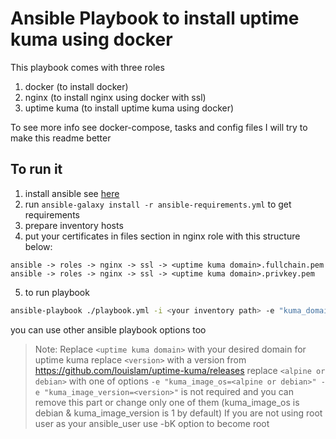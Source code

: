 # Ansible Playbook to install uptime kuma using docker

This playbook comes with three roles

1. docker (to install docker)
2. nginx (to install nginx using docker with ssl)
3. uptime kuma (to install uptime kuma using docker)

To see more info see docker-compose, tasks and config files 
I will try to make this readme better

## To run it
1. install ansible see [here](https://docs.ansible.com/ansible/latest/installation_guide/intro_installation.html)
2. run `ansible-galaxy install -r ansible-requirements.yml` to get requirements
3. prepare inventory hosts
4. put your certificates in files section in nginx role with this structure below:
```
ansible -> roles -> nginx -> ssl -> <uptime kuma domain>.fullchain.pem
ansible -> roles -> nginx -> ssl -> <uptime kuma domain>.privkey.pem
```
5. to run playbook
```bash
ansible-playbook ./playbook.yml -i <your inventory path> -e "kuma_domain=<uptime kuma domain>" -e "kuma_image_os=<alpine or debian>" -e "kuma_image_version=<version>"
```
you can use other ansible playbook options too

> Note: Replace `<uptime kuma domain>` with your desired domain for uptime kuma
> replace `<version>` with a version from https://github.com/louislam/uptime-kuma/releases
> replace `<alpine or debian>` with one of options
> `-e "kuma_image_os=<alpine or debian>" -e "kuma_image_version=<version>"` is not required and you can remove this part or change only one of them (kuma_image_os is debian & kuma_image_version is 1 by default)
> If you are not using root user as your ansible_user use -bK option to become root
